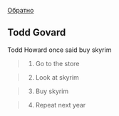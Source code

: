 [Обратно](readme.md)
## Todd Govard

Todd Howard once said buy skyrim

>1. Go to the store

>2. Look at skyrim

>3. Buy skyrim

>4. Repeat next year